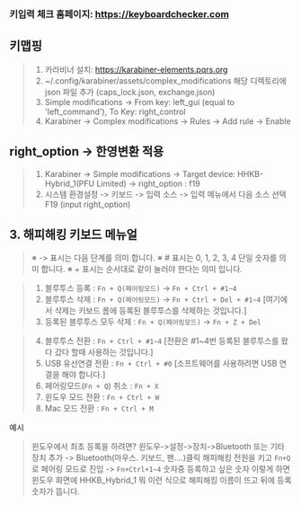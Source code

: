 ### 키입력 체크 홈페이지: https://keyboardchecker.com

## 키맵핑
> 1. 카라비너 설치: https://karabiner-elements.pqrs.org
> 2. ~/.config/karabiner/assets/complex_modifications 해당 디렉토리에 json 파일 추가 (caps_lock.json, exchange.json)
> 3. Simple modifications -> From key: left_gui (equal to 'left_command'), To Key: right_control
> 4. Karabiner -> Complex modifications -> Rules -> Add rule -> Enable

## right_option -> 한영변환 적용 
> 1. Karabiner -> Simple modifications -> Target device: HHKB-Hybrid_1(PFU Limited) -> right_option : f19
> 2. 시스템 환경설정 -> 키보드 -> 입력 소스 -> 입력 메뉴에서 다음 소스 선택 F19 (input right_option)

## 3. 해피해킹 키보드 메뉴얼
> ※ -> 표시는 다음 단계를 의미 합니다.
> ※ # 표시는 0, 1, 2, 3, 4 단일 숫자를 의미 합니다.
> ※ + 표시는 순서대로 같이 눌러야 한다는 의미 입니다.

> 1. 블루투스 등록 : ```Fn + Q(페어링모드)``` -> ```Fn + Ctrl + #1~4``` 
> 2. 블루투스 삭제 : ```Fn + Q(페어링모드)``` -> ```Fn + Ctrl + Del + #1~4``` [여기에서 삭제는 키보드 롬에 등록된 블루투스를 삭제하는 것입니다.]
> 3. 등록된 블루투스 모두 삭제 : ```Fn + Q(페어링모드)``` -> ```Fn + Z + Del```

> 4. 블루투스 전환 : ```Fn + Ctrl + #1~4``` [전환은 #1~4번 등록된 블루투스를 왔다 갔다 할때 사용하는 것입니다.]
> 5. USB 유선연결 전환 : ```Fn + Ctrl + #0``` [소프트웨어를 사용하려면 USB 연결을 해야 합니다.]
> 6. 페어링모드(```Fn + Q```) 취소 : ```Fn + X```
> 7. 윈도우 모드 전환 : ```Fn + Ctrl + W```
> 8. Mac 모드 전환 : ```Fn + Ctrl + M```

예시
> 윈도우에서 최초 등록을 하려면?
윈도우->설정->장치->Bluetooth 또는 기타 장치 추가 -> Bluetooth(마우스. 키보드, 팬....)클릭
해피해킹 전원을 키고 ```Fn+Q``` 로 페어링 모드로 진입 -> ```Fn+Ctrl+1~4``` 숫자중 등록하고 싶은 숫자
이렇게 하면 윈도우 화면에 HHKB_Hybrid_1 뭐 이런 식으로 해피해킹 이름이 뜨고 뒤에 등록숫자가 뜹니다.
